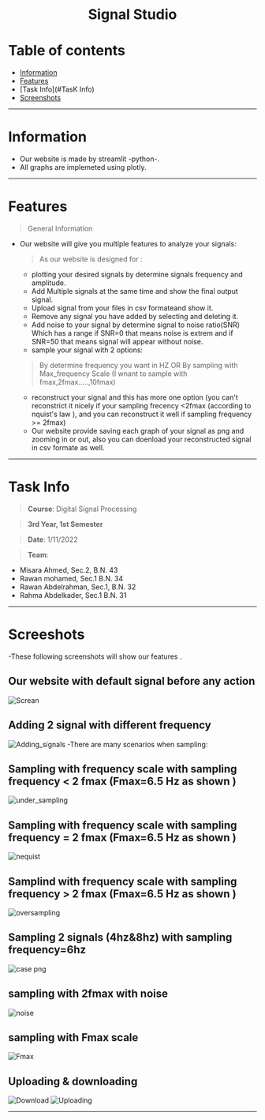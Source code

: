 <center>  <h1> Signal Studio</h1 >
</center>

# Table of contents
* [Information](#Information)
* [Features](#Features)
* [Task Info](#TasK Info)
* [Screenshots](#Screenshots)


<hr>

# Information
- Our website is made by streamlit -python-. <br>
- All graphs are implemeted using plotly. <br>

<hr>

# Features
> General Information
- Our website will give you multiple features to analyze your signals:
  > As our website is designed for :
  - plotting your desired signals by determine signals frequency and amplitude.
  - Add Multiple signals at the same time and show the final output signal.
  - Upload signal from your files in csv formateand show it.
  - Remove any signal you have added by selecting and deleting it.
  - Add noise to your signal by determine signal to noise ratio(SNR) Which has a range if SNR=0 that means noise is extrem and if SNR=50 that means signal will appear without noise.
  - sample your signal with 2 options:
  > By determine frequency you want in HZ OR
  > By sampling with Max_frequency Scale (I wnant to sample with fmax,2fmax.....,10fmax)
  - reconstruct your signal and this has more one option (you can't reconstrict it nicely if your sampling frecency <2fmax (according to nquist's law ), and you can reconstruct it well if sampling frequency >= 2fmax)
  - Our website provide saving each graph of your signal as png and zooming in or out, also you can doenload your reconstructed  signal in csv formate as well.
<hr>

# Task Info
> **Course**: Digital Signal Processing

>**3rd Year, 1st Semester**

> **Date**: 1/11/2022

>**Team**:
  - Misara Ahmed, Sec.2, B.N. 43
  - Rawan mohamed, Sec.1  B.N. 34
  - Rawan Abdelrahman, Sec.1, B.N. 32
  - Rahma Abdelkader, Sec.1  B.N. 31
  

<hr>


# Screeshots
-These following screenshots will show our features .<br>
## Our website with default signal before any action
![Screan](https://user-images.githubusercontent.com/93431157/199153214-560d3088-0158-4a74-a9e9-2647c81086e2.png)
## Adding 2 signal with different frequency
![Adding_signals](https://user-images.githubusercontent.com/93431157/199153732-37d80034-e940-45cb-b520-fe54a3e1ad09.png)
-There are many scenarios when sampling: 
## Sampling with frequency scale with sampling frequency < 2 fmax (Fmax=6.5 Hz as shown )
![under_sampling](https://user-images.githubusercontent.com/93431157/199154684-4441b896-68fb-403a-8d1e-34fa6dce4731.png)
## Sampling with frequency scale with sampling frequency = 2 fmax (Fmax=6.5 Hz as shown )
![nequist](https://user-images.githubusercontent.com/93431157/199156003-d029bbdf-b5ef-4514-aeb9-276f64970311.png)
## Samplind with frequency scale with sampling frequency > 2 fmax (Fmax=6.5 Hz as shown )
![oversampling](https://user-images.githubusercontent.com/93431157/199156365-7835ac73-f9eb-424b-b89b-40611b562735.png)
## Sampling 2 signals (4hz&8hz) with sampling frequency=6hz
![case png](https://user-images.githubusercontent.com/93431157/199159514-7154bd41-f222-4be2-a6fb-1289f89fb6f1.jpeg)
## sampling with 2fmax with noise 
![noise](https://user-images.githubusercontent.com/93431157/199157783-2f9bedae-b787-4de1-8389-1e7495af4352.png)
## sampling with Fmax scale 
![Fmax](https://user-images.githubusercontent.com/93431157/199158193-60469411-d9c4-4cd3-9ab8-f240703ccca4.png)
## Uploading & downloading 
![Download](https://user-images.githubusercontent.com/93431157/199158492-7f2ebf17-1a5f-4c0e-8762-c4dca444f635.png)
![Uploading](https://user-images.githubusercontent.com/93431157/199158548-67dbc12b-0b98-4a79-a337-4b2f11a33ba8.png)

<hr>
